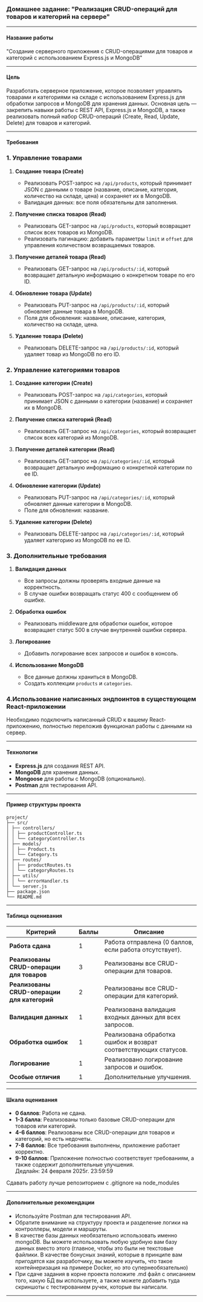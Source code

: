 ### Домашнее задание: "Реализация CRUD-операций для товаров и категорий на сервере"

---

#### **Название работы**  
"Создание серверного приложения с CRUD-операциями для товаров и категорий с использованием Express.js и MongoDB"

---

#### **Цель**  
Разработать серверное приложение, которое позволяет управлять товарами и категориями на складе с использованием Express.js для обработки запросов и MongoDB для хранения данных. Основная цель — закрепить навыки работы с REST API, Express.js и MongoDB, а также реализовать полный набор CRUD-операций (Create, Read, Update, Delete) для товаров и категорий.

---

#### **Требования**  

### **1. Управление товарами**  
1. **Создание товара (Create)**  
   - Реализовать POST-запрос на `/api/products`, который принимает JSON с данными о товаре (название, описание, категория, количество на складе, цена) и сохраняет их в MongoDB.  
   - Валидация данных: все поля обязательны для заполнения.  

2. **Получение списка товаров (Read)**  
   - Реализовать GET-запрос на `/api/products`, который возвращает список всех товаров из MongoDB.  
   - Реализовать пагинацию: добавить параметры `limit` и `offset` для управления количеством возвращаемых товаров.  

3. **Получение деталей товара (Read)**  
   - Реализовать GET-запрос на `/api/products/:id`, который возвращает детальную информацию о конкретном товаре по его ID.  

4. **Обновление товара (Update)**  
   - Реализовать PUT-запрос на `/api/products/:id`, который обновляет данные товара в MongoDB.  
   - Поля для обновления: название, описание, категория, количество на складе, цена.  

5. **Удаление товара (Delete)**  
   - Реализовать DELETE-запрос на `/api/products/:id`, который удаляет товар из MongoDB по его ID.  

### **2. Управление категориями товаров**  
1. **Создание категории (Create)**  
   - Реализовать POST-запрос на `/api/categories`, который принимает JSON с данными о категории (название) и сохраняет их в MongoDB.  

2. **Получение списка категорий (Read)**  
   - Реализовать GET-запрос на `/api/categories`, который возвращает список всех категорий из MongoDB.  

3. **Получение деталей категории (Read)**  
   - Реализовать GET-запрос на `/api/categories/:id`, который возвращает детальную информацию о конкретной категории по ее ID.  

4. **Обновление категории (Update)**  
   - Реализовать PUT-запрос на `/api/categories/:id`, который обновляет данные категории в MongoDB.  
   - Поле для обновления: название.  

5. **Удаление категории (Delete)**  
   - Реализовать DELETE-запрос на `/api/categories/:id`, который удаляет категорию из MongoDB по ее ID.  

### **3. Дополнительные требования**  
1. **Валидация данных**  
   - Все запросы должны проверять входные данные на корректность.  
   - В случае ошибки возвращать статус 400 с сообщением об ошибке.  

2. **Обработка ошибок**  
   - Реализовать middleware для обработки ошибок, которое возвращает статус 500 в случае внутренней ошибки сервера.  

3. **Логирование**  
   - Добавить логирование всех запросов и ошибок в консоль.  

4. **Использование MongoDB**  
   - Все данные должны храниться в MongoDB.  
   - Создать коллекции `products` и `categories`.  

### **4.Использование написанных эндпоинтов в существующем React-приложении**
Необходимо подключить написанный CRUD к вашему React-приложению, полностью переложив функционал работы с данными на сервер.

---

#### **Технологии**  
- **Express.js** для создания REST API.  
- **MongoDB** для хранения данных.  
- **Mongoose** для работы с MongoDB (опционально).  
- **Postman** для тестирования API.  

---

#### **Пример структуры проекта**  

```
project/
├── src/
│ ├── controllers/
│ │ ├── productController.ts
│ │ └── categoryController.ts
│ ├── models/
│ │ ├── Product.ts
│ │ └── Category.ts
│ ├── routes/
│ │ ├── productRoutes.ts
│ │ └── categoryRoutes.ts
│ ├── utils/
│ │ └── errorHandler.ts
│ └── server.js
├── package.json
└── README.md
```


---

#### **Таблица оценивания**  

| **Критерий**                          | **Баллы** | **Описание**                                                                 |
|---------------------------------------|-----------|------------------------------------------------------------------------------|
| **Работа сдана**                      | 1         | Работа отправлена (0 баллов, если работа отсутствует).                      |
| **Реализованы CRUD-операции для товаров** | 3         | Реализованы все CRUD-операции для товаров.                                  |
| **Реализованы CRUD-операции для категорий** | 2         | Реализованы все CRUD-операции для категорий.                                |
| **Валидация данных**                  | 1         | Реализована валидация входных данных для всех запросов.                     |
| **Обработка ошибок**                  | 1         | Реализована обработка ошибок и возврат соответствующих статусов.            |
| **Логирование**                       | 1         | Реализовано логирование запросов и ошибок.                                  |
| **Особые отличия**                    | 1         | Дополнительные улучшения.|

---

#### **Шкала оценивания**  
- **0 баллов**: Работа не сдана.  
- **1-3 балла**: Реализованы только базовые CRUD-операции для товаров или категорий.  
- **4-6 баллов**: Реализованы все CRUD-операции для товаров и категорий, но есть недочеты.  
- **7-8 баллов**: Все требования выполнены, приложение работает корректно.  
- **9-10 баллов**: Приложение полностью соответствует требованиям, а также содержит дополнительные улучшения.  
Дедлайн: 24 февраля 2025г. 23:59:59

Сдавать работу лучше репозиторием с .gitignore на node_modules

---

#### **Дополнительные рекомендации**  
- Используйте Postman для тестирования API.  
- Обратите внимание на структуру проекта и разделение логики на контроллеры, модели и маршруты.  
- В качестве базы данных необязательно использовать именно mongoDB. Вы можете использовать любую удобную вам базу данных вместо этого (главное, чтобы это были не текстовые файлики. В качестве бонусных знаний, которые в принципе вам пригодятся как разработчику, вы можете изучить, что такое контейнеризация на примере Docker, но это супернеобязательно)
- При сдаче задания в корне проекта положите .md файл с описанием того, какую БД вы используете, а также можете добавить туда скриншоты с тестированием ручек, которые вы написали.
---
